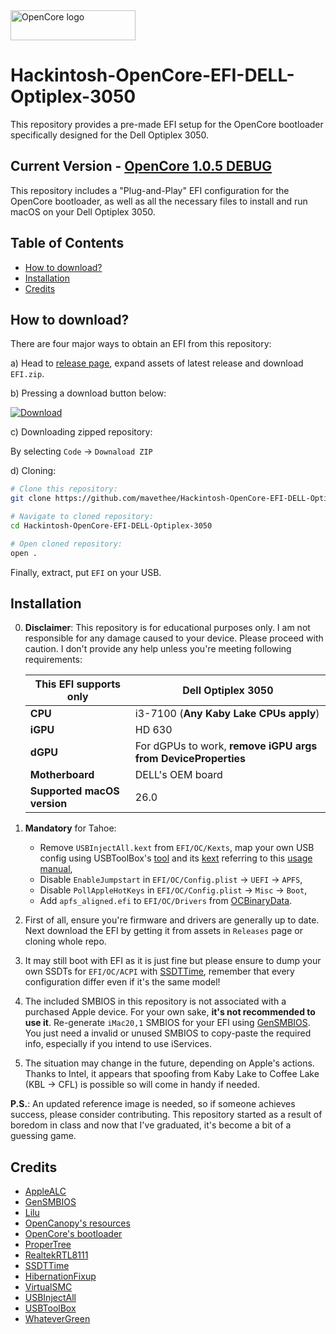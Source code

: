 <img src="https://github.com/acidanthera/OpenCorePkg/blob/master/Docs/Logos/OpenCore_with_text_Small.png" width="200" height="48" alt="OpenCore logo"/>

# Hackintosh-OpenCore-EFI-DELL-Optiplex-3050

This repository provides a pre-made EFI setup for the OpenCore bootloader specifically designed for the Dell Optiplex 3050.

## Current Version - [OpenCore 1.0.5 DEBUG](https://github.com/acidanthera/OpenCorePkg/releases/tag/1.0.5)

This repository includes a "Plug-and-Play" EFI configuration for the OpenCore bootloader, as well as all the necessary files to install and run macOS on your Dell Optiplex 3050.

## Table of Contents

- [How to download?](#how-to-download)
- [Installation](#installation)
- [Credits](#credits)

## How to download?

There are four major ways to obtain an EFI from this repository:

a) Head to [release page](https://github.com/mavethee/Hackintosh-OpenCore-EFI-DELL-Optiplex-3050/releases/latest), expand assets of latest release and download `EFI.zip`.

b) Pressing a download button below:

[![Download](https://img.shields.io/badge/Download-v1.0.0-brightgreen)](https://github.com/mavethee/Hackintosh-OpenCore-EFI-DELL-Optiplex-3050/releases/download/1.0.5/EFI.zip)

c) Downloading zipped repository:

By selecting `Code` -> `Downaload ZIP`

d) Cloning:

```sh
# Clone this repository:
git clone https://github.com/mavethee/Hackintosh-OpenCore-EFI-DELL-Optiplex-3050.git

# Navigate to cloned repository:
cd Hackintosh-OpenCore-EFI-DELL-Optiplex-3050

# Open cloned repository:
open .
```

Finally, extract, put `EFI` on your USB.

## Installation

0. **Disclaimer**: This repository is for educational purposes only. I am not responsible for any damage caused to your device. Please proceed with caution.
I don't provide any help unless you're meeting following requirements:

    | **This EFI supports only**  | **Dell Optiplex 3050**                                        |
    |-----------------------------|---------------------------------------------------------------|
    | **CPU**                     | i3-7100 (**Any Kaby Lake CPUs apply**)                        |
    | **iGPU**                    | HD 630                                                        |
    | **dGPU**                    | For dGPUs to work, **remove iGPU args from DeviceProperties** |
    | **Motherboard**             | DELL's OEM board                                              |
    | **Supported macOS version** | 26.0                                                          |

0. **Mandatory** for Tahoe:
   - Remove `USBInjectAll.kext` from `EFI/OC/Kexts`, map your own USB config using USBToolBox's [tool](https://github.com/USBToolBox/tool) and its [kext](https://github.com/USBToolBox/kext) referring to this [usage manual](https://github.com/USBToolBox/tool?tab=readme-ov-file#usage),
   - Disable `EnableJumpstart` in `EFI/OC/Config.plist` -> `UEFI` -> `APFS`,
   - Disable `PollAppleHotKeys` in `EFI/OC/Config.plist` -> `Misc` -> `Boot`,
   - Add `apfs_aligned.efi` to `EFI/OC/Drivers` from [OCBinaryData](https://github.com/acidanthera/OcBinaryData/blob/master/Drivers/apfs_aligned.efi).

1. First of all, ensure you're firmware and drivers are generally up to date. Next download the EFI by getting it from assets in `Releases` page or cloning whole repo.

2. It may still boot with EFI as it is just fine but please ensure to dump your own SSDTs for `EFI/OC/ACPI` with [SSDTTime](https://github.com/corpnewt/SSDTTime), remember that every configuration differ even if it's the same model!

3. The included SMBIOS in this repository is not associated with a purchased Apple device. For your own sake, **it's not recommended to use it**. Re-generate `iMac20,1` SMBIOS for your EFI using [GenSMBIOS](https://github.com/corpnewt/GenSMBIOS). You just need a invalid or unused SMBIOS to copy-paste the required info, especially if you intend to use iServices.

4. The situation may change in the future, depending on Apple's actions. Thanks to Intel, it appears that spoofing from Kaby Lake to Coffee Lake (KBL -> CFL) is possible so will come in handy if needed.

**P.S.**: An updated reference image is needed, so if someone achieves success, please consider contributing. This repository started as a result of boredom in class and now that I've graduated, it's become a bit of a guessing game.

## Credits

- [AppleALC](https://github.com/acidanthera/AppleALC)
- [GenSMBIOS](https://github.com/corpnewt/GenSMBIOS)
- [Lilu](https://github.com/acidanthera/Lilu)
- [OpenCanopy's resources](https://github.com/acidanthera/OcBinaryData)
- [OpenCore's bootloader](https://github.com/acidanthera/OpenCorePkg)
- [ProperTree](https://github.com/corpnewt/ProperTree)
- [RealtekRTL8111](https://github.com/Mieze/RTL8111_driver_for_OS_X)
- [SSDTTime](https://github.com/corpnewt/SSDTTime)
- [HibernationFixup](https://github.com/acidanthera/HibernationFixup)
- [VirtualSMC](https://github.com/acidanthera/VirtualSMC)
- [USBInjectAll](https://bitbucket.org/RehabMan/os-x-usb-inject-all/downloads)
- [USBToolBox](https://github.com/USBToolBox)
- [WhateverGreen](https://github.com/acidanthera/WhateverGreen)
